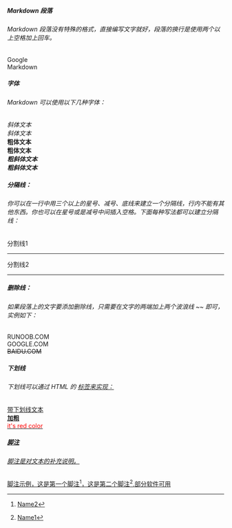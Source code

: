 ##### Markdown 段落

###### Markdown 段落没有特殊的格式，直接编写文字就好，段落的换行是使用两个以上空格加上回车。
Google  
Markdown
##### 字体 
######  Markdown 可以使用以下几种字体：

*斜体文本*  
_斜体文本_  
**粗体文本**  
__粗体文本__  
***粗斜体文本***  
___粗斜体文本___  

##### 分隔线：

###### 你可以在一行中用三个以上的星号、减号、底线来建立一个分隔线，行内不能有其他东西。你也可以在星号或是减号中间插入空格。下面每种写法都可以建立分隔线：

分割线1
***  ********
分割线2  
- --  --

##### 删除线：
###### 如果段落上的文字要添加删除线，只需要在文字的两端加上两个波浪线 ~~ 即可，实例如下：
RUNOOB.COM  
GOOGLE.COM  
~~BAIDU.COM~~

##### 下划线
###### 下划线可以通过 HTML 的 <u> 标签来实现：
<u>带下划线文本</u>  
<b>加粗</b>  
<font color=red>it's red color</font>


##### 脚注
###### 脚注是对文本的补充说明。

脚注示例，这是第一个脚注[^注脚名1]，这是第二个脚注[^注脚名2],部分软件可用

[^注脚名2]:Name1
[^注脚名1]:Name2



